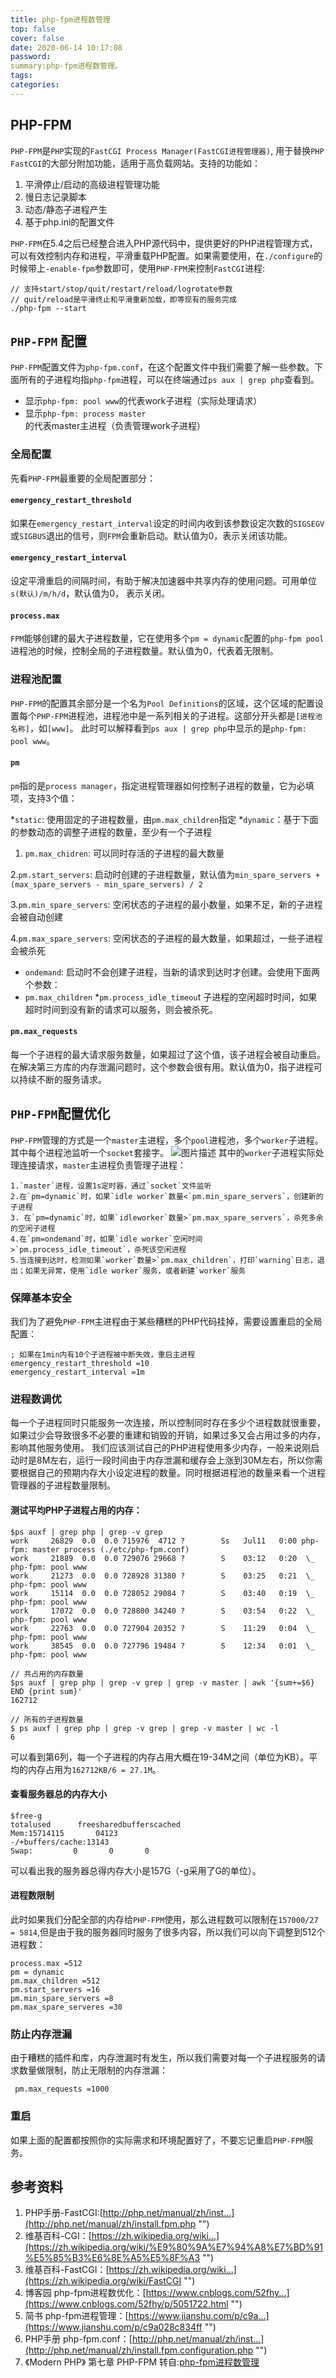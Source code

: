 ```yaml
---
title: php-fpm进程数管理
top: false
cover: false
date: 2020-06-14 10:17:08
password:
summary:php-fpm进程数管理。
tags:
categories:
---
```


## PHP-FPM

`PHP-FPM`是`PHP`实现的`FastCGI Process Manager(FastCGI进程管理器)`, 用于替换`PHP FastCGI`的大部分附加功能，适用于高负载网站。支持的功能如：

1.  平滑停止/启动的高级进程管理功能
2.  慢日志记录脚本
3.  动态/静态子进程产生
4.  基于php.ini的配置文件
    
`PHP-FPM`在5.4之后已经整合进入PHP源代码中，提供更好的PHP进程管理方式，可以有效控制内存和进程，平滑重载PHP配置。如果需要使用，在`./configure`的时候带上`-enable-fpm`参数即可，使用`PHP-FPM`来控制`FastCGI`进程:
```
// 支持start/stop/quit/restart/reload/logrotate参数
// quit/reload是平滑终止和平滑重新加载，即等现有的服务完成
./php-fpm --start
```
## `PHP-FPM` 配置
`PHP-FPM`配置文件为`php-fpm.conf`，在这个配置文件中我们需要了解一些参数。下面所有的子进程均指`php-fpm`进程，可以在终端通过`ps aux | grep php`查看到。
    
* 显示`php-fpm: pool www`的代表work子进程（实际处理请求）
* 显示`php-fpm: process master`的代表master主进程（负责管理work子进程）

### 全局配置
先看`PHP-FPM`最重要的全局配置部分：
#### `emergency_restart_threshold`
如果在`emergency_restart_interval`设定的时间内收到该参数设定次数的`SIGSEGV`或`SIGBUS`退出的信号，则`FPM`会重新启动。默认值为0，表示关闭该功能。
#### `emergency_restart_interval`
设定平滑重启的间隔时间，有助于解决加速器中共享内存的使用问题。可用单位`s(默认)/m/h/d`，默认值为0， 表示关闭。
#### `process.max`
`FPM`能够创建的最大子进程数量，它在使用多个`pm = dynamic`配置的`php-fpm pool`进程池的时候，控制全局的子进程数量。默认值为0，代表着无限制。
### 进程池配置
`PHP-FPM`的配置其余部分是一个名为`Pool Definitions`的区域，这个区域的配置设置每个`PHP-FPM`进程池，进程池中是一系列相关的子进程。这部分开头都是`[进程池名称]`，如`[www]`。
此时可以解释看到`ps aux | grep php`中显示的是`php-fpm: pool www`。
#### `pm`
`pm`指的是`process manager`，指定进程管理器如何控制子进程的数量，它为必填项，支持3个值：
    
*`static`: 使用固定的子进程数量，由`pm.max_children`指定
*`dynamic`：基于下面的参数动态的调整子进程的数量，至少有一个子进程

1. `pm.max_chidren`: 可以同时存活的子进程的最大数量

2.`pm.start_servers`: 启动时创建的子进程数量，默认值为`min_spare_servers + (max_spare_servers - min_spare_servers) / 2`

3.`pm.min_spare_servers`: 空闲状态的子进程的最小数量，如果不足，新的子进程会被自动创建

4.`pm.max_spare_servers`: 空闲状态的子进程的最大数量，如果超过，一些子进程会被杀死
* `ondemand`: 启动时不会创建子进程，当新的请求到达时才创建。会使用下面两个参数：
* `pm.max_children`
*`pm.process_idle_timeou`t 子进程的空闲超时时间，如果超时时间到没有新的请求可以服务，则会被杀死。
#### `pm.max_requests`
每一个子进程的最大请求服务数量，如果超过了这个值，该子进程会被自动重启。在解决第三方库的内存泄漏问题时，这个参数会很有用。默认值为0，指子进程可以持续不断的服务请求。
## `PHP-FPM`配置优化
`PHP-FPM`管理的方式是一个`master`主进程，多个`pool`进程池，多个`worker`子进程。其中每个进程池监听一个`socket`套接字。
![图片描述](https://image-static.segmentfault.com/740/066/740066469-5b46e4d672e6d_articlex)
其中的`worker`子进程实际处理连接请求，`master`主进程负责管理子进程：
```
1.`master`进程，设置1s定时器，通过`socket`文件监听
2.在`pm=dynamic`时，如果`idle worker`数量<`pm.min_spare_servers`，创建新的子进程
3. 在`pm=dynamic`时，如果`idleworker`数量>`pm.max_spare_servers`，杀死多余的空闲子进程
4.在`pm=ondemand`时，如果`idle worker`空闲时间>`pm.process_idle_timeout`，杀死该空闲进程
5.当连接到达时，检测如果`worker`数量>`pm.max_children`，打印`warning`日志，退出；如果无异常，使用`idle worker`服务，或者新建`worker`服务
```
### 保障基本安全
我们为了避免`PHP-FPM`主进程由于某些糟糕的PHP代码挂掉，需要设置重启的全局配置：

```
; 如果在1min内有10个子进程被中断失效，重启主进程
emergency_restart_threshold =10
emergency_restart_interval =1m
```
### 进程数调优
每一个子进程同时只能服务一次连接，所以控制同时存在多少个进程数就很重要，如果过少会导致很多不必要的重建和销毁的开销，如果过多又会占用过多的内存，影响其他服务使用。
我们应该测试自己的PHP进程使用多少内存，一般来说刚启动时是8M左右，运行一段时间由于内存泄漏和缓存会上涨到30M左右，所以你需要根据自己的预期内存大小设定进程的数量。同时根据进程池的数量来看一个进程管理器的子进程数量限制。
#### 测试平均PHP子进程占用的内存：

```
$ps auxf | grep php | grep -v grep
work     26829  0.0  0.0 715976  4712 ?        Ss   Jul11   0:00 php-fpm: master process (./etc/php-fpm.conf)
work     21889  0.0  0.0 729076 29668 ?        S    03:12   0:20  \_ php-fpm: pool www         
work     21273  0.0  0.0 728928 31380 ?        S    03:25   0:21  \_ php-fpm: pool www         
work     15114  0.0  0.0 728052 29084 ?        S    03:40   0:19  \_ php-fpm: pool www         
work     17072  0.0  0.0 728800 34240 ?        S    03:54   0:22  \_ php-fpm: pool www         
work     22763  0.0  0.0 727904 20352 ?        S    11:29   0:04  \_ php-fpm: pool www         
work     38545  0.0  0.0 727796 19484 ?        S    12:34   0:01  \_ php-fpm: pool www

// 共占用的内存数量
$ps auxf | grep php | grep -v grep | grep -v master | awk '{sum+=$6} END {print sum}'
162712

// 所有的子进程数量
$ ps auxf | grep php | grep -v grep | grep -v master | wc -l 
6
```
可以看到第6列，每一个子进程的内存占用大概在19-34M之间（单位为KB）。平均的内存占用为`162712KB/6 = 27.1M`。
#### 查看服务器总的内存大小

```
$free-g
totalused      freesharedbufferscached
Mem:15714115       04123
-/+buffers/cache:13143
Swap:         0       0       0
```
可以看出我的服务器总得内存大小是157G（-g采用了G的单位）。
#### 进程数限制
此时如果我们分配全部的内存给`PHP-FPM`使用，那么进程数可以限制在`157000/27 = 5814`,但是由于我的服务器同时服务了很多内容，所以我们可以向下调整到512个进程数：

```
process.max =512
pm = dynamic
pm.max_children =512
pm.start_servers =16
pm.min_spare_servers =8
pm.max_spare_serveres =30
```
### 防止内存泄漏
由于糟糕的插件和库，内存泄漏时有发生，所以我们需要对每一个子进程服务的请求数量做限制，防止无限制的内存泄漏：
```
 pm.max_requests =1000
 ```
### 重启
如果上面的配置都按照你的实际需求和环境配置好了，不要忘记重启`PHP-FPM`服务。
## 参考资料

1.  PHP手册-FastCGI:[http://php.net/manual/zh/inst...](http://php.net/manual/zh/install.fpm.php "")
2.  维基百科-CGI：[https://zh.wikipedia.org/wiki...](https://zh.wikipedia.org/wiki/%E9%80%9A%E7%94%A8%E7%BD%91%E5%85%B3%E6%8E%A5%E5%8F%A3 "")
3.  维基百科-FastCGI：[https://zh.wikipedia.org/wiki...](https://zh.wikipedia.org/wiki/FastCGI "")
4.  博客园 php-fpm进程数优化：[https://www.cnblogs.com/52fhy...](https://www.cnblogs.com/52fhy/p/5051722.html "")
5.  简书 php-fpm进程管理：[https://www.jianshu.com/p/c9a...](https://www.jianshu.com/p/c9a028c834ff "")
6.  PHP手册 php-fpm.conf：[http://php.net/manual/zh/inst...](http://php.net/manual/zh/install.fpm.configuration.php "")
7.  《Modern PHP》 第七章 PHP-FPM
转自:[php-fpm进程数管理](https://segmentfault.com/a/1190000015612563)
